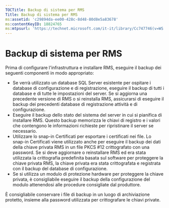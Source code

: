 ```yaml
---
TOCTitle: Backup di sistema per RMS
Title: Backup di sistema per RMS
ms:assetid: 'c29894da-ee00-428c-8d48-80d8e5a83678'
ms:contentKeyID: 18824765
ms:mtpsurl: 'https://technet.microsoft.com/it-it/library/Cc747746(v=WS.10)'
---
```


Backup di sistema per RMS
=========================

Prima di configurare l'infrastruttura e installare RMS, eseguire il backup dei seguenti componenti in modo appropriato:

-   Se verrà utilizzato un database SQL Server esistente per ospitare i database di configurazione e di registrazione, eseguire il backup di tutti i database e di tutte le impostazioni del server. Se si aggiorna una precedente versione di RMS o si reinstalla RMS, assicurarsi di eseguire il backup dei precedenti database di registrazione attività e di configurazione.
-   Eseguire il backup dello stato del sistema del server in cui si pianifica di installare RMS. Questo backup memorizza le chiavi di registro e i valori che contengono le informazioni richieste per ripristinare il server se necessario.
-   Utilizzare lo snap-in Certificati per esportare i certificati nei file. Lo snap-in Certificati viene utilizzato anche per eseguire il backup dei dati della chiave privata RMS in un file PKCS \#12 crittografato con una password. Se si deve aggiornare o reinstallare RMS ed era stata utilizzata la crittografia predefinita basata sul software per proteggere la chiave privata RMS, la chiave privata era stata crittografata e registrata con il backup del database di configurazione.
-   Se si utilizza un modulo di protezione hardware per proteggere la chiave privata, è consigliabile eseguire il backup della configurazione del modulo attenendosi alle procedure consigliate dal produttore.

È consigliabile conservare i file di backup in un luogo di archiviazione protetto, insieme alla password utilizzata per crittografare le chiavi private.
